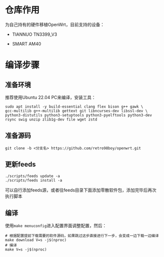 # 仓库作用

为自己持有的硬件移植OpenWrt，目前支持的设备：

- TIANNUO TN3399_V3

- SMART AM40

# 编译步骤

## 准备环境

推荐使用Ubuntu 22.04 PC来编译，安装工具：

```
sudo apt install -y build-essential clang flex bison g++ gawk \
gcc-multilib g++-multilib gettext git libncurses-dev libssl-dev \
python3-distutils python3-setuptools python3-pyelftools python3-dev rsync swig unzip zlib1g-dev file wget zstd
```

## 准备源码

```
git clone -b <分支名> https://github.com/retro98boy/openwrt.git
```

## 更新feeds

```
./scripts/feeds update -a
./scripts/feeds install -a
```

可以自行添加feeds源，或者往feeds目录下面添加零散软件包，添加完毕后再次执行脚本

## 编译

使用`make menuconfig`进入配置界面调整配置，然后：

```
# 根据配置提前下载需要的软件源码，如果跳过这步直接进行下一步，会变成一边下载一边编译
make download V=s -j$(nproc)
# 编译
make V=s -j$(nproc)
```
